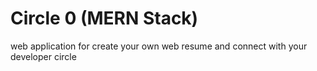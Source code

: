 <h1>Circle 0  (MERN Stack)</h1>

web application for create your own web resume and connect with your developer circle

